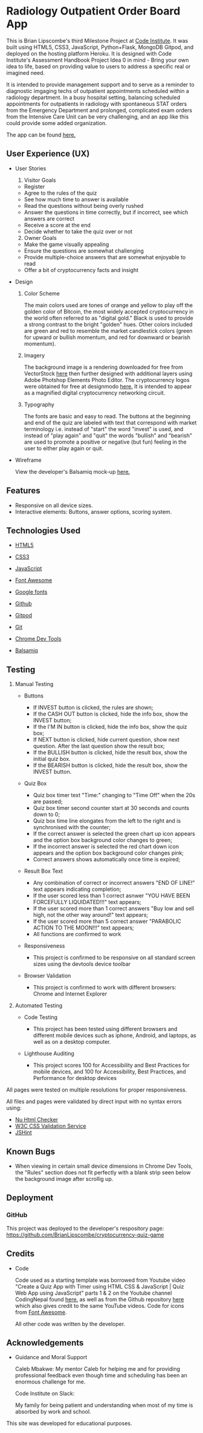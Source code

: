 # Radiology Outpatient Order Board App

This is Brian Lipscombe's third Milestone Project at [Code Institute](https://codeinstitute.net). It was built using HTML5, CSS3, JavaScript, Python+Flask, MongoDB Gitpod, and deployed on the hosting platform Heroku. It is designed with Code Institute's Assessment Handbook Project Idea 0 in mind - Bring your own idea to life, based on providing value to users to address a specific real or imagined need.

It is intended to provide management support and to serve as a reminder to diagnostic imgaging techs of outpatient appointments scheduled within a radiology department. In a busy hospital setting, balancing scheduled appointments for outpatients in radiology with spontaneous STAT orders from the Emergency Department and prolonged, complicated exam orders from the Intensive Care Unit can be very challenging, and an app like this could provide some added organization.  

The app can be found [here.]()

## User Experience (UX)

* User Stories

    1. Visitor Goals

    - Register
    - Agree to the rules of the quiz
    - See how much time to answer is available
    - Read the questions without being overly rushed
    - Answer the questions in time correctly, but if incorrect, see which answers are correct
    - Receive a score at the end
    - Decide whether to take the quiz over or not

    2. Owner Goals
        
    - Make the game visually appealing
    - Ensure the questions are somewhat challenging
    - Provide multiple-choice answers that are somewhat enjoyable to read
    - Offer a bit of cryptocurrency facts and insight

* Design

    1. Color Scheme

        The main colors used are tones of orange and yellow to play off the golden color of Bitcoin, the most widely accepted cryptocurrency in the world often referred to as "digital gold." Black is used to provide a strong contrast to the bright "golden" hues. Other colors included are green and red to resemble the market candlestick colors (green for upward or bullish momentum, and red for downward or bearish momentum).  

    2. Imagery

        The background image is a rendering downloaded for free from VectorStock [here](https://www.vectorstock.com/royalty-free-vector/cpu-chip-with-bright-connections-green-vector-22525088) then further designed with additional layers using Adobe Photshop Elements Photo Editor. The cryptocurrency logos were obtained for free at designmodo [here.](https://designmodo.com/free-crypto-icons/) It is intended to appear as a magnified digital cryptocurrency networking circuit.

    3. Typography

        The fonts are basic and easy to read. The buttons at the beginning and end of the quiz are labeled with text that correspond with market terminology i.e. instead of "start" the word "invest" is used, and instead of "play again" and "quit" the words "bullish" and "bearish" are used to promote a positive or negative (but fun) feeling in the user to either play again or quit.

* Wireframe

    View the developer's Balsamiq mock-up [here.](https://slack-files.com/T0L30B202-F02PX40H0MD-a42692bf00)

## Features

* Responsive on all device sizes.
* Interactive elements: Buttons, answer options, scoring system.

## Technologies Used

* [HTML5](https://en.wikipedia.org/wiki/HTML5)

* [CSS3](https://en.wikipedia.org/wiki/CSS)

* [JavaScript](https://en.wikipedia.org/wiki/JavaScript)

* [Font Awesome](https://fontawesome.com/)

* [Google fonts](https://fonts.google.com/)

* [Github](https://github.com/)

* [Gitpod](https://www.gitpod.io/)

* [Git](https://en.wikipedia.org/wiki/Git)

* [Chrome Dev Tools](https://developer.chrome.com/docs/devtools/)

* [Balsamiq](https://balsamiq.com/)

## Testing

1. Manual Testing
    * Buttons

        - If INVEST button is clicked, the rules are shown;
        - If the CASH OUT button is clicked, hide the info box, show the INVEST button;
        - If the I'M IN button is clicked, hide the info box, show the quiz box;
        - If NEXT button is clicked, hide current question, show next question. After the last question show the result box;
        - If the BULLISH button is clicked, hide the result box, show the initial quiz box.
        - If the BEARISH button is clicked, hide the result box, show the INVEST button.

    * Quiz Box

        - Quiz box timer text "Time:" changing to "Time Off" when the 20s are passed;
        - Quiz box timer second counter start at 30 seconds and counts down to 0;
        - Quiz box time line elongates from the left to the right and is synchronised with the counter;
        - If the correct answer is selected the green chart up icon appears and the option box background color changes to green;
        - If the incorrect answer is selected the red chart down icon appears and the option box background color changes pink;
        - Correct answers shows automatically once time is expired;

    * Result Box Text

        - Any combination of correct or incorrect answers "END OF LINE!" text appears indicating completion;
        - If the user scored less than 1 correct asnwer "YOU HAVE BEEN FORCEFULLY LIQUIDATED!!!" text appears;
        - If the user scored more than 1 correct answers "Buy low and sell high, not the other way around!" text appears;
        - If the user scored more than 5 correct answer "PARABOLIC ACTION TO THE MOON!!!" text appears;
        - All functions are confirmed to work
    
    * Responsiveness

        - This project is confirmed to be responsive on all standard screen sizes using the devtools device toolbar

    * Browser Validation

        - This project is confirmed to work with different browsers: Chrome and Internet Explorer

2. Automated Testing

    * Code Testing 

        - This project has been tested using different browsers and different mobile devices such as iphone, Android, and laptops, as well as on a desktop computer.

    * Lighthouse Auditing

        - This project scores 100 for Accessibility and Best Practices for mobile devices, and 100 for Accessibility, Best Practices, and Performance for desktop devices

All pages were tested on multiple resolutions for proper responsiveness.

All files and pages were validated by direct input with no syntax errors using:

* [Nu Html Checker](https://validator.w3.org/#validate_by_input)
* [W3C CSS Validation Service](https://jigsaw.w3.org/css-validator/)
* [JSHint](https://jshint.com/)

## Known Bugs

* When viewing in certain small device dimensions in Chrome Dev Tools, the "Rules" section does not fit perfectly with a blank strip seen below the background image after scrollig up.  

## Deployment

### GitHub

This project was deployed to the developer's respository page:
https://github.com/BrianLipscombe/cryptocurrency-quiz-game

## Credits

* Code

    Code used as a starting template was borrowed from Youtube video "Create a Quiz App with Timer using HTML CSS & JavaScript | Quiz Web App using JavaScript" parts 1 & 2 on the Youtube channel CodingNepal found [here.](https://www.youtube.com/watch?v=pQr4O1OITJo&t=1324s) as well as from the Github repository [here](https://github.com/HeleJ/quiz-game-about-Estonia) which also gives credit to the same YouTube videos.
    Code for icons from [Font Awesome](https://fontawesome.com/).

    All other code was written by the developer.

## Acknowledgements

* Guidance and Moral Support

    Caleb Mbakwe: My mentor Caleb for helping me and for providing professional feedback even though time and scheduling has been an enormous challenge for me.

    Code Institute on Slack:

    My family for being patient and understanding when most of my time is absorbed by work and school. 

This site was developed for educational purposes.